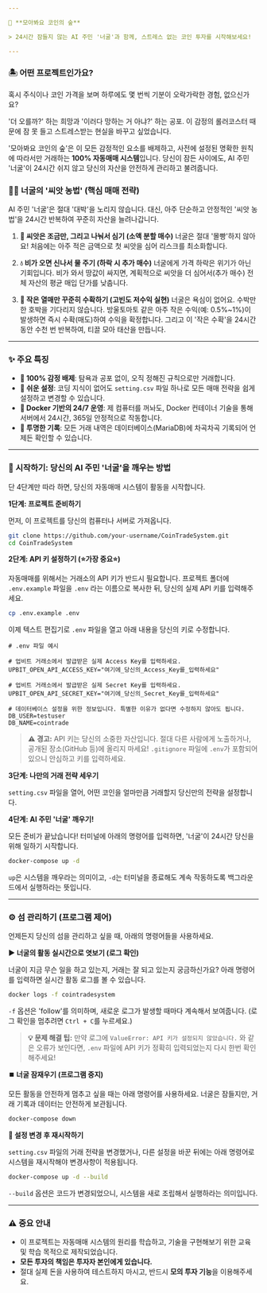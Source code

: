 ```yaml
---

🌳 **모아봐요 코인의 숲**

> 24시간 잠들지 않는 AI 주민 '너굴'과 함께, 스트레스 없는 코인 투자를 시작해보세요!

---
```


### 🏝️ 어떤 프로젝트인가요?

혹시 주식이나 코인 가격을 보며 하루에도 몇 번씩 기분이 오락가락한 경험, 없으신가요?

'더 오를까?' 하는 희망과 '이러다 망하는 거 아냐?' 하는 공포. 이 감정의 롤러코스터 때문에 잠 못 들고 스트레스받는 현실을 바꾸고 싶었습니다.

'모아봐요 코인의 숲'은 이 모든 감정적인 요소를 배제하고, 사전에 설정된 명확한 원칙에 따라서만 거래하는 **100% 자동매매 시스템**입니다. 당신이 잠든 사이에도, AI 주민 '너굴'이 24시간 쉬지 않고 당신의 자산을 안전하게 관리하고 불려줍니다.

### 🧑‍🌾 너굴의 '씨앗 농법' (핵심 매매 전략)

AI 주민 '너굴'은 절대 '대박'을 노리지 않습니다. 대신, 아주 단순하고 안정적인 '씨앗 농법'을 24시간 반복하여 꾸준히 자산을 늘려나갑니다.

1.  **🌱 씨앗은 조금만, 그리고 나눠서 심기 (소액 분할 매수)**
    너굴은 절대 '몰빵'하지 않아요! 처음에는 아주 적은 금액으로 첫 씨앗을 심어 리스크를 최소화합니다.

2.  **💧 비가 오면 신나서 물 주기 (하락 시 추가 매수)**
    너굴에게 가격 하락은 위기가 아닌 기회입니다. 비가 와서 땅값이 싸지면, 계획적으로 씨앗을 더 심어서(추가 매수) 전체 자산의 평균 매입 단가를 낮춥니다.

3.  **🍅 작은 열매만 꾸준히 수확하기 (고빈도 저수익 실현)**
    너굴은 욕심이 없어요. 수박만 한 호박을 기다리지 않습니다. 방울토마토 같은 아주 작은 수익(예: 0.5%~1%)이 발생하면 즉시 수확(매도)하여 수익을 확정합니다. 그리고 이 '작은 수확'을 24시간 동안 수천 번 반복하여, 티끌 모아 태산을 만듭니다.

---

### ✨ 주요 특징

*   **🤖 100% 감정 배제**: 탐욕과 공포 없이, 오직 정해진 규칙으로만 거래합니다.
*   **📝 쉬운 설정**: 코딩 지식이 없어도 `setting.csv` 파일 하나로 모든 매매 전략을 쉽게 설정하고 변경할 수 있습니다.
*   **🐳 Docker 기반의 24/7 운영**: 제 컴퓨터를 꺼놔도, Docker 컨테이너 기술을 통해 서버에서 24시간, 365일 안정적으로 작동합니다.
*   **🧾 투명한 기록**: 모든 거래 내역은 데이터베이스(MariaDB)에 차곡차곡 기록되어 언제든 확인할 수 있습니다.

---

### 🚀 시작하기: 당신의 AI 주민 '너굴'을 깨우는 방법

단 4단계만 따라 하면, 당신의 자동매매 시스템이 활동을 시작합니다.

**1단계: 프로젝트 준비하기**

먼저, 이 프로젝트를 당신의 컴퓨터나 서버로 가져옵니다.
```bash
git clone https://github.com/your-username/CoinTradeSystem.git
cd CoinTradeSystem
```

**2단계: API 키 설정하기 (⭐가장 중요⭐)**

자동매매를 위해서는 거래소의 API 키가 반드시 필요합니다. 프로젝트 폴더에 `.env.example` 파일을 `.env` 라는 이름으로 복사한 뒤, 당신의 실제 API 키를 입력해주세요.

```bash
cp .env.example .env
```

이제 텍스트 편집기로 `.env` 파일을 열고 아래 내용을 당신의 키로 수정합니다.

```dotenv
# .env 파일 예시

# 업비트 거래소에서 발급받은 실제 Access Key를 입력하세요.
UPBIT_OPEN_API_ACCESS_KEY="여기에_당신의_Access_Key를_입력하세요"

# 업비트 거래소에서 발급받은 실제 Secret Key를 입력하세요.
UPBIT_OPEN_API_SECRET_KEY="여기에_당신의_Secret_Key를_입력하세요"

# 데이터베이스 설정을 위한 정보입니다. 특별한 이유가 없다면 수정하지 않아도 됩니다.
DB_USER=testuser
DB_NAME=cointrade
```
> **⚠️ 경고:** API 키는 당신의 소중한 자산입니다. 절대 다른 사람에게 노출하거나, 공개된 장소(GitHub 등)에 올리지 마세요! `.gitignore` 파일에 `.env`가 포함되어 있으니 안심하고 키를 입력하세요.

**3단계: 나만의 거래 전략 세우기**

`setting.csv` 파일을 열어, 어떤 코인을 얼마만큼 거래할지 당신만의 전략을 설정합니다.

**4단계: AI 주민 '너굴' 깨우기!**

모든 준비가 끝났습니다! 터미널에 아래의 명령어를 입력하면, '너굴'이 24시간 당신을 위해 일하기 시작합니다.

```bash
docker-compose up -d
```
`up`은 시스템을 깨우라는 의미이고, `-d`는 터미널을 종료해도 계속 작동하도록 백그라운드에서 실행하라는 뜻입니다.

---

### ⚙️ 섬 관리하기 (프로그램 제어)

언제든지 당신의 섬을 관리하고 싶을 때, 아래의 명령어들을 사용하세요.

**▶️ 너굴의 활동 실시간으로 엿보기 (로그 확인)**

너굴이 지금 무슨 일을 하고 있는지, 거래는 잘 되고 있는지 궁금하신가요? 아래 명령어를 입력하면 실시간 활동 로그를 볼 수 있습니다.

```bash
docker logs -f cointradesystem
```
`-f` 옵션은 'follow'를 의미하며, 새로운 로그가 발생할 때마다 계속해서 보여줍니다. (로그 확인을 멈추려면 `Ctrl + C`를 누르세요.)

> **💡 문제 해결 팁:** 만약 로그에 `ValueError: API 키가 설정되지 않았습니다.` 와 같은 오류가 보인다면, `.env` 파일에 API 키가 정확히 입력되었는지 다시 한번 확인해주세요!

**⏹️ 너굴 잠재우기 (프로그램 중지)**

모든 활동을 안전하게 멈추고 싶을 때는 아래 명령어를 사용하세요. 너굴은 잠들지만, 거래 기록과 데이터는 안전하게 보관됩니다.

```bash
docker-compose down
```

**🔄 설정 변경 후 재시작하기**

`setting.csv` 파일의 거래 전략을 변경했거나, 다른 설정을 바꾼 뒤에는 아래 명령어로 시스템을 재시작해야 변경사항이 적용됩니다.

```bash
docker-compose up -d --build
```
`--build` 옵션은 코드가 변경되었으니, 시스템을 새로 조립해서 실행하라는 의미입니다.

---

### ⚠️ 중요 안내

*   이 프로젝트는 자동매매 시스템의 원리를 학습하고, 기술을 구현해보기 위한 교육 및 학습 목적으로 제작되었습니다.
*   **모든 투자의 책임은 투자자 본인에게 있습니다.**
*   절대 실제 돈을 사용하여 테스트하지 마시고, 반드시 **모의 투자 기능**을 이용해주세요.
